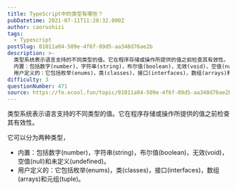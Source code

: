 ```yaml
---
title: TypeScript中的类型有哪些？
pubDatetime: 2021-07-11T11:20:32.000Z
author: caorushizi
tags:
  - Typescript
postSlug: 01011a04-509e-4f6f-89d5-aa348d76ae2b
description: >-
  类型系统表示语言支持的不同类型的值。它在程序存储或操作所提供的值之前检查其有效性。 它可以分为两种类型，
  内置：包括数字(number)，字符串(string)，布尔值(boolean)，无效(void)，空值(null)和未定义(undefined)。
  用户定义的：它包括枚举(enums)，类(classes)，接口(interfaces)，数组(arrays)和元组(tuple)。
difficulty: 3
questionNumber: 471
source: https://fe.ecool.fun/topic/01011a04-509e-4f6f-89d5-aa348d76ae2b
---
```


类型系统表示语言支持的不同类型的值。它在程序存储或操作所提供的值之前检查其有效性。

它可以分为两种类型，

- 内置：包括数字(number)，字符串(string)，布尔值(boolean)，无效(void)，空值(null)和未定义(undefined)。
- 用户定义的：它包括枚举(enums)，类(classes)，接口(interfaces)，数组(arrays)和元组(tuple)。
